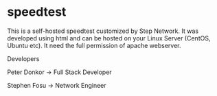 # speedtest
This is a self-hosted speedtest customized by Step Network. It was developed using html and can be hosted on your Linux Server (CentOS, Ubuntu etc). It need the full permission of apache webserver.

Developers

Peter Donkor -> Full Stack Developer

Stephen Fosu -> Network Engineer
